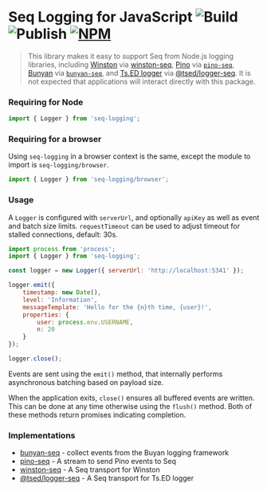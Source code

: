 # Seq Logging for JavaScript ![Build](https://github.com/datalust/seq-logging/workflows/Test/badge.svg) ![Publish](https://github.com/datalust/seq-logging/workflows/Publish/badge.svg) [![NPM](https://img.shields.io/npm/v/seq-logging.svg)](https://www.npmjs.com/package/seq-logging)

> This library makes it easy to support Seq from Node.js logging libraries, including [Winston](https://github.com/winstonjs/winston) via [winston-seq](https://github.com/datalust/winston-seq), [Pino](https://github.com/pinojs/pino) via [`pino-seq`](https://github.com/datalust/pino-seq), [Bunyan](https://github.com/trentm/node-bunyan) via [`bunyan-seq`](https://github.com/continuousit/bunyan-seq), and [Ts.ED logger](https://logger.tsed.io) via [@tsed/logger-seq](https://logger.tsed.io/appenders/seq.html). It is not expected that applications will interact directly with this package.

### Requiring for Node

```js
import { Logger } from 'seq-logging';
```

### Requiring for a browser

Using `seq-logging` in a browser context is the same, except the module to import is `seq-logging/browser`.

```js
import { Logger } from 'seq-logging/browser';
```

### Usage

A `Logger` is configured with `serverUrl`, and optionally `apiKey` as well as event and batch size limits.
`requestTimeout` can be used to adjust timeout for stalled connections, default: 30s.

```js
import process from 'process';
import { Logger } from 'seq-logging';

const logger = new Logger({ serverUrl: 'http://localhost:5341' });

logger.emit({
    timestamp: new Date(),
    level: 'Information',
    messageTemplate: 'Hello for the {n}th time, {user}!',
    properties: {
        user: process.env.USERNAME,
        n: 20
    }
});

logger.close();
```

Events are sent using the `emit()` method, that internally performs asynchronous batching based on payload size.

When the application exits, `close()` ensures all buffered events are written. This can be done at any time otherwise using the `flush()` method. Both of these methods return promises indicating completion.

### Implementations

 * [bunyan-seq](https://github.com/datalust/bunyan-seq) - collect events from the Buyan logging framework
 * [pino-seq](https://github.com/datalust/pino-seq) - A stream to send Pino events to Seq
 * [winston-seq](https://github.com/datalust/winston-seq) - A Seq transport for Winston
 * [@tsed/logger-seq](https://logger.tsed.io/appenders/seq.html) - A Seq transport for Ts.ED logger
